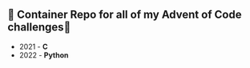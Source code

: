 ## 🎄 Container Repo for all of my **Advent of Code** challenges🎄

- 2021 - **C**
- 2022 - **Python**